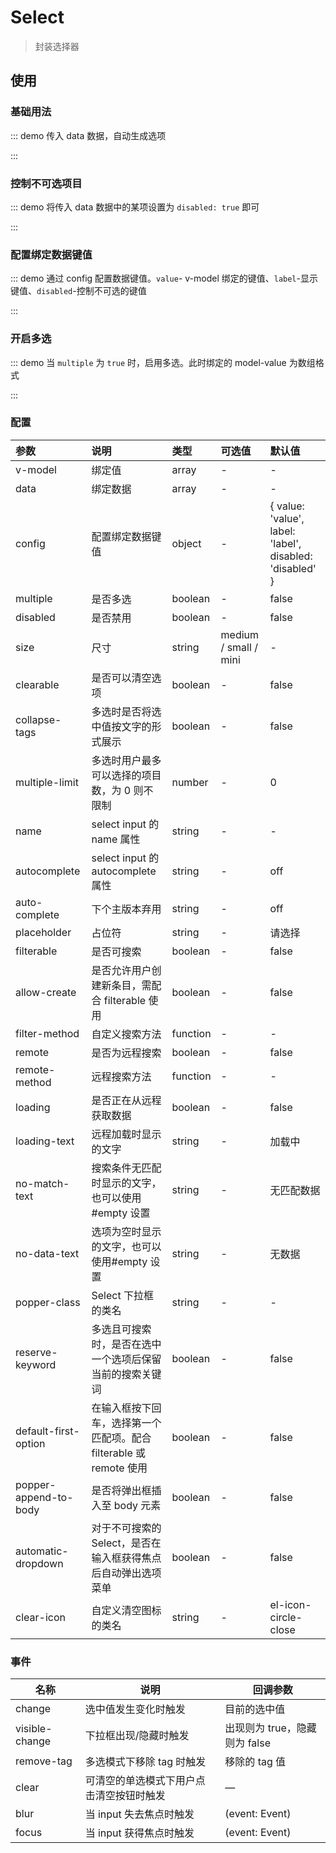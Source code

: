 # Select

> 封装选择器

## 使用

### 基础用法

::: demo 传入 data 数据，自动生成选项

<template>
  <pro-select
    v-model="select"
    :data="data"
  />
</template>

<script>
import { ref } from 'vue'

export default {
  setup() {
    const select = ref('')
    const data = ref([
      { value: 'Go', label: 'go' },
      { value: 'JavaScript', label: 'javascript' },
      { value: 'Python', label: 'python' },
      { value: 'Dart', label: 'dart' },
      { value: 'V', label: 'v' },
    ])

    return {
      select,
      data,
    }
  }
}
</script>

:::

### 控制不可选项目

::: demo 将传入 data 数据中的某项设置为 `disabled: true` 即可

<template>
  <pro-select
    v-model="select1"
    :data="list"
  />
</template>

<script>
import { ref } from 'vue'

export default {
  setup() {
    const select1 = ref('')
    const list = ref([
      { value: 'Go', label: 'go', disabled: true },
      { value: 'JavaScript', label: 'javascript' },
      { value: 'Python', label: 'python' },
      { value: 'Dart', label: 'dart' },
      { value: 'V', label: 'v' },
    ])

    return {
      select1,
      list,
    }
  }
}
</script>

:::

### 配置绑定数据键值

::: demo 通过 config 配置数据键值。`value`- v-model 绑定的键值、`label`-显示键值、`disabled`-控制不可选的键值

<template>
  <pro-select
    v-model="select2"
    :data="data"
    :config="config"
  />
</template>

<script>
import { ref } from 'vue'

export default {
  setup() {
    const select2 = ref('')
    const config = ref({ value: 'label', label: 'value' })
    const data = ref([
      { value: 'Go', label: 'go' },
      { value: 'JavaScript', label: 'javascript' },
      { value: 'Python', label: 'python' },
      { value: 'Dart', label: 'dart' },
      { value: 'V', label: 'v' },
    ])

    return {
      select2,
      config,
      data,
    }
  }
}
</script>

:::

### 开启多选

::: demo 当 `multiple` 为 `true` 时，启用多选。此时绑定的 model-value 为数组格式

<template>
  <pro-select
    v-model="select"
    :data="data"
    multiple
  />
</template>

<script>
import { ref } from 'vue'

export default {
  setup() {
    const select = ref([])
    const data = ref([
      { value: 'Go', label: 'go' },
      { value: 'JavaScript', label: 'javascript' },
      { value: 'Python', label: 'python' },
      { value: 'Dart', label: 'dart' },
      { value: 'V', label: 'v' },
    ])

    return {
      select,
      data,
    }
  }
}
</script>

:::

### 配置

| 参数                  | 说明                                                               | 类型     | 可选值                | 默认值                                                   |
| :-------------------- | :----------------------------------------------------------------- | :------- | :-------------------- | :------------------------------------------------------- |
| v-model               | 绑定值                                                             | array    | -                     | -                                                        |
| data                  | 绑定数据                                                           | array    | -                     | -                                                        |
| config                | 配置绑定数据键值                                                   | object   | -                     | { value: 'value', label: 'label', disabled: 'disabled' } |
| multiple              | 是否多选                                                           | boolean  | -                     | false                                                    |
| disabled              | 是否禁用                                                           | boolean  | -                     | false                                                    |
| size                  | 尺寸                                                               | string   | medium / small / mini | -                                                        |
| clearable             | 是否可以清空选项                                                   | boolean  | -                     | false                                                    |
| collapse-tags         | 多选时是否将选中值按文字的形式展示                                 | boolean  | -                     | false                                                    |
| multiple-limit        | 多选时用户最多可以选择的项目数，为 0 则不限制                      | number   | -                     | 0                                                        |
| name                  | select input 的 name 属性                                          | string   | -                     | -                                                        |
| autocomplete          | select input 的 autocomplete 属性                                  | string   | -                     | off                                                      |
| auto-complete         | 下个主版本弃用                                                     | string   | -                     | off                                                      |
| placeholder           | 占位符                                                             | string   | -                     | 请选择                                                   |
| filterable            | 是否可搜索                                                         | boolean  | -                     | false                                                    |
| allow-create          | 是否允许用户创建新条目，需配合 filterable 使用                     | boolean  | -                     | false                                                    |
| filter-method         | 自定义搜索方法                                                     | function | -                     | -                                                        |
| remote                | 是否为远程搜索                                                     | boolean  | -                     | false                                                    |
| remote-method         | 远程搜索方法                                                       | function | -                     | -                                                        |
| loading               | 是否正在从远程获取数据                                             | boolean  | -                     | false                                                    |
| loading-text          | 远程加载时显示的文字                                               | string   | -                     | 加载中                                                   |
| no-match-text         | 搜索条件无匹配时显示的文字，也可以使用#empty 设置                  | string   | -                     | 无匹配数据                                               |
| no-data-text          | 选项为空时显示的文字，也可以使用#empty 设置                        | string   | -                     | 无数据                                                   |
| popper-class          | Select 下拉框的类名                                                | string   | -                     | -                                                        |
| reserve-keyword       | 多选且可搜索时，是否在选中一个选项后保留当前的搜索关键词           | boolean  | -                     | false                                                    |
| default-first-option  | 在输入框按下回车，选择第一个匹配项。配合 filterable 或 remote 使用 | boolean  | -                     | false                                                    |
| popper-append-to-body | 是否将弹出框插入至 body 元素                                       | boolean  | -                     | false                                                    |
| automatic-dropdown    | 对于不可搜索的 Select，是否在输入框获得焦点后自动弹出选项菜单      | boolean  | -                     | false                                                    |
| clear-icon            | 自定义清空图标的类名                                               | string   | -                     | el-icon-circle-close                                     |

### 事件

| 名称           | 说明                                     | 回调参数                      |
| -------------- | ---------------------------------------- | ----------------------------- |
| change         | 选中值发生变化时触发                     | 目前的选中值                  |
| visible-change | 下拉框出现/隐藏时触发                    | 出现则为 true，隐藏则为 false |
| remove-tag     | 多选模式下移除 tag 时触发                | 移除的 tag 值                 |
| clear          | 可清空的单选模式下用户点击清空按钮时触发 | —                             |
| blur           | 当 input 失去焦点时触发                  | (event: Event)                |
| focus          | 当 input 获得焦点时触发                  | (event: Event)                |
